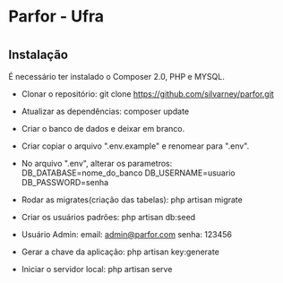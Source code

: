 <h1>
    Parfor - Ufra
<h1>

## Instalação

É necessário ter instalado o Composer 2.0, PHP e MYSQL.

- Clonar o repositório:
git clone https://github.com/silvarney/parfor.git

- Atualizar as dependências: 
composer update

- Criar o banco de dados e deixar em branco.

- Criar copiar o arquivo ".env.example" e renomear para ".env".

- No arquivo ".env", alterar os parametros:
DB_DATABASE=nome_do_banco
DB_USERNAME=usuario
DB_PASSWORD=senha

- Rodar as migrates(criação das tabelas):
php artisan migrate

- Criar os usuários padrões:
php artisan db:seed

- Usuário Admin:
email: admin@parfor.com
senha: 123456

- Gerar a chave da aplicação:
php artisan key:generate

- Iniciar o servidor local:
php artisan serve
